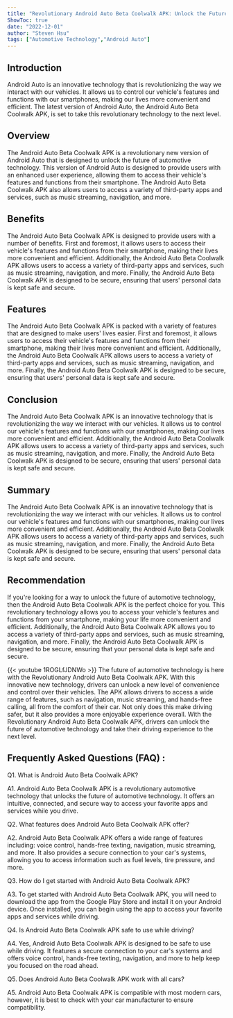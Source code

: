 ```yaml
---
title: "Revolutionary Android Auto Beta Coolwalk APK: Unlock the Future of Automotive Technology!"
ShowToc: true 
date: "2022-12-01"
author: "Steven Hsu" 
tags: ["Automotive Technology","Android Auto"]
---
```

## Introduction

Android Auto is an innovative technology that is revolutionizing the way we interact with our vehicles. It allows us to control our vehicle's features and functions with our smartphones, making our lives more convenient and efficient. The latest version of Android Auto, the Android Auto Beta Coolwalk APK, is set to take this revolutionary technology to the next level.

## Overview

The Android Auto Beta Coolwalk APK is a revolutionary new version of Android Auto that is designed to unlock the future of automotive technology. This version of Android Auto is designed to provide users with an enhanced user experience, allowing them to access their vehicle's features and functions from their smartphone. The Android Auto Beta Coolwalk APK also allows users to access a variety of third-party apps and services, such as music streaming, navigation, and more.

## Benefits

The Android Auto Beta Coolwalk APK is designed to provide users with a number of benefits. First and foremost, it allows users to access their vehicle's features and functions from their smartphone, making their lives more convenient and efficient. Additionally, the Android Auto Beta Coolwalk APK allows users to access a variety of third-party apps and services, such as music streaming, navigation, and more. Finally, the Android Auto Beta Coolwalk APK is designed to be secure, ensuring that users' personal data is kept safe and secure.

## Features

The Android Auto Beta Coolwalk APK is packed with a variety of features that are designed to make users' lives easier. First and foremost, it allows users to access their vehicle's features and functions from their smartphone, making their lives more convenient and efficient. Additionally, the Android Auto Beta Coolwalk APK allows users to access a variety of third-party apps and services, such as music streaming, navigation, and more. Finally, the Android Auto Beta Coolwalk APK is designed to be secure, ensuring that users' personal data is kept safe and secure.

## Conclusion

The Android Auto Beta Coolwalk APK is an innovative technology that is revolutionizing the way we interact with our vehicles. It allows us to control our vehicle's features and functions with our smartphones, making our lives more convenient and efficient. Additionally, the Android Auto Beta Coolwalk APK allows users to access a variety of third-party apps and services, such as music streaming, navigation, and more. Finally, the Android Auto Beta Coolwalk APK is designed to be secure, ensuring that users' personal data is kept safe and secure.

## Summary

The Android Auto Beta Coolwalk APK is an innovative technology that is revolutionizing the way we interact with our vehicles. It allows us to control our vehicle's features and functions with our smartphones, making our lives more convenient and efficient. Additionally, the Android Auto Beta Coolwalk APK allows users to access a variety of third-party apps and services, such as music streaming, navigation, and more. Finally, the Android Auto Beta Coolwalk APK is designed to be secure, ensuring that users' personal data is kept safe and secure.

## Recommendation

If you're looking for a way to unlock the future of automotive technology, then the Android Auto Beta Coolwalk APK is the perfect choice for you. This revolutionary technology allows you to access your vehicle's features and functions from your smartphone, making your life more convenient and efficient. Additionally, the Android Auto Beta Coolwalk APK allows you to access a variety of third-party apps and services, such as music streaming, navigation, and more. Finally, the Android Auto Beta Coolwalk APK is designed to be secure, ensuring that your personal data is kept safe and secure.

{{< youtube 1ROGLfJDNWo >}} 
The future of automotive technology is here with the Revolutionary Android Auto Beta Coolwalk APK. With this innovative new technology, drivers can unlock a new level of convenience and control over their vehicles. The APK allows drivers to access a wide range of features, such as navigation, music streaming, and hands-free calling, all from the comfort of their car. Not only does this make driving safer, but it also provides a more enjoyable experience overall. With the Revolutionary Android Auto Beta Coolwalk APK, drivers can unlock the future of automotive technology and take their driving experience to the next level.

## Frequently Asked Questions (FAQ) :
Q1. What is Android Auto Beta Coolwalk APK?

A1. Android Auto Beta Coolwalk APK is a revolutionary automotive technology that unlocks the future of automotive technology. It offers an intuitive, connected, and secure way to access your favorite apps and services while you drive.

Q2. What features does Android Auto Beta Coolwalk APK offer?

A2. Android Auto Beta Coolwalk APK offers a wide range of features including: voice control, hands-free texting, navigation, music streaming, and more. It also provides a secure connection to your car's systems, allowing you to access information such as fuel levels, tire pressure, and more.

Q3. How do I get started with Android Auto Beta Coolwalk APK?

A3. To get started with Android Auto Beta Coolwalk APK, you will need to download the app from the Google Play Store and install it on your Android device. Once installed, you can begin using the app to access your favorite apps and services while driving.

Q4. Is Android Auto Beta Coolwalk APK safe to use while driving?

A4. Yes, Android Auto Beta Coolwalk APK is designed to be safe to use while driving. It features a secure connection to your car's systems and offers voice control, hands-free texting, navigation, and more to help keep you focused on the road ahead.

Q5. Does Android Auto Beta Coolwalk APK work with all cars?

A5. Android Auto Beta Coolwalk APK is compatible with most modern cars, however, it is best to check with your car manufacturer to ensure compatibility.


